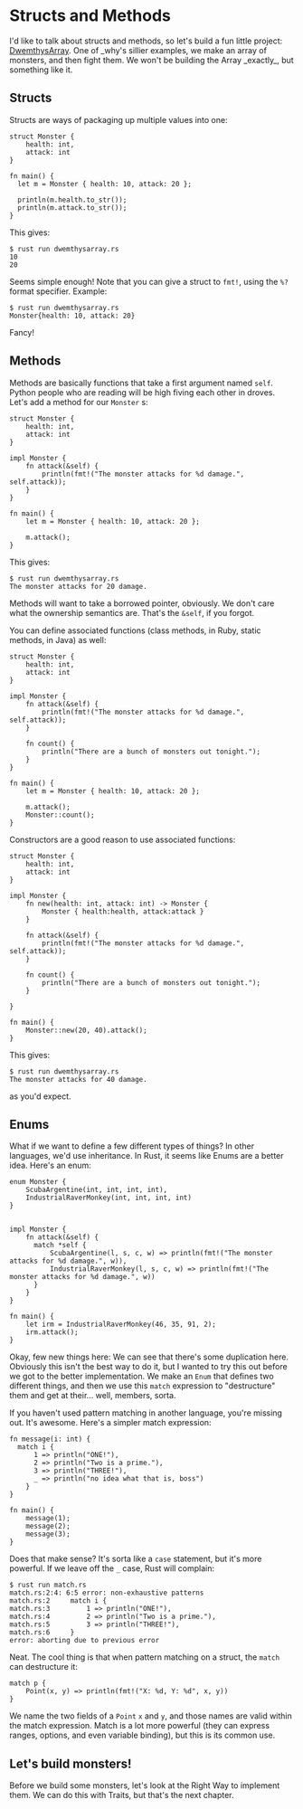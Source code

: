 Structs and Methods
===================

I'd like to talk about structs and methods, so let's build a fun little
project:
[DwemthysArray](http://mislav.uniqpath.com/poignant-guide/dwemthy/). One
of \_why's sillier examples, we make an array of monsters, and then
fight them. We won't be building the Array \_exactly\_, but something
like it.

Structs
-------

Structs are ways of packaging up multiple values into one:

    struct Monster {
        health: int,
        attack: int
    }

    fn main() {
      let m = Monster { health: 10, attack: 20 };

      println(m.health.to_str());
      println(m.attack.to_str());
    }

This gives:

    $ rust run dwemthysarray.rs
    10
    20

Seems simple enough! Note that you can give a struct to `fmt!`, using
the `%?` format specifier. Example:

    $ rust run dwemthysarray.rs
    Monster{health: 10, attack: 20}


Fancy!

Methods
-------

Methods are basically functions that take a first argument named `self`.
Python people who are reading will be high fiving each other in droves.
Let's add a method for our `Monster` s:

    struct Monster {
        health: int,
        attack: int
    }

    impl Monster {
        fn attack(&self) {
            println(fmt!("The monster attacks for %d damage.", self.attack));
        }
    }

    fn main() {
        let m = Monster { health: 10, attack: 20 };

        m.attack();
    }

This gives:

    $ rust run dwemthysarray.rs
    The monster attacks for 20 damage.

Methods will want to take a borrowed pointer, obviously. We don't care
what the ownership semantics are. That's the `&self`, if you forgot.

You can define associated functions (class methods, in Ruby, static
methods, in Java) as well:

    struct Monster {
        health: int,
        attack: int
    }

    impl Monster {
        fn attack(&self) {
            println(fmt!("The monster attacks for %d damage.", self.attack));
        }

        fn count() {
            println("There are a bunch of monsters out tonight.");
        }
    }

    fn main() {
        let m = Monster { health: 10, attack: 20 };

        m.attack();
        Monster::count();
    }

Constructors are a good reason to use associated functions:

    struct Monster {
        health: int,
        attack: int
    }

    impl Monster {
        fn new(health: int, attack: int) -> Monster {
            Monster { health:health, attack:attack }
        }

        fn attack(&self) {
            println(fmt!("The monster attacks for %d damage.", self.attack));
        }

        fn count() {
            println("There are a bunch of monsters out tonight.");
        }

    }

    fn main() {
        Monster::new(20, 40).attack();
    }

This gives:

    $ rust run dwemthysarray.rs
    The monster attacks for 40 damage.

as you'd expect.

Enums
-----

What if we want to define a few different types of things? In other
languages, we'd use inheritance. In Rust, it seems like Enums are a
better idea. Here's an enum:

    enum Monster {
        ScubaArgentine(int, int, int, int),
        IndustrialRaverMonkey(int, int, int, int)
    }


    impl Monster {
        fn attack(&self) {
          match *self {
              ScubaArgentine(l, s, c, w) => println(fmt!("The monster attacks for %d damage.", w)),
              IndustrialRaverMonkey(l, s, c, w) => println(fmt!("The monster attacks for %d damage.", w))
          }
        }
    }

    fn main() {
        let irm = IndustrialRaverMonkey(46, 35, 91, 2);
        irm.attack();
    }

Okay, few new things here: We can see that there's some duplication
here. Obviously this isn't the best way to do it, but I wanted to try
this out before we got to the better implementation. We make an `Enum`
that defines two different things, and then we use this `match`
expression to "destructure" them and get at their... well, members,
sorta.

If you haven't used pattern matching in another language, you're missing
out. It's awesome. Here's a simpler match expression:

    fn message(i: int) {
      match i {
          1 => println("ONE!"),
          2 => println("Two is a prime."),
          3 => println("THREE!"),
          _ => println("no idea what that is, boss")
        }
    }

    fn main() {
        message(1);
        message(2);
        message(3);
    }

Does that make sense? It's sorta like a `case` statement, but it's more
powerful. If we leave off the `_` case, Rust will complain:

    $ rust run match.rs
    match.rs:2:4: 6:5 error: non-exhaustive patterns
    match.rs:2     match i {
    match.rs:3         1 => println("ONE!"),
    match.rs:4         2 => println("Two is a prime."),
    match.rs:5         3 => println("THREE!"),
    match.rs:6     }
    error: aborting due to previous error

Neat. The cool thing is that when pattern matching on a struct, the
`match` can destructure it:

    match p {
        Point(x, y) => println(fmt!("X: %d, Y: %d", x, y))
    }

We name the two fields of a `Point` `x` and `y`, and those names are
valid within the match expression. Match is a lot more powerful (they
can express ranges, options, and even variable binding), but this is its
common use.

Let's build monsters!
---------------------

Before we build some monsters, let's look at the Right Way to implement
them. We can do this with Traits, but that's the next chapter.
